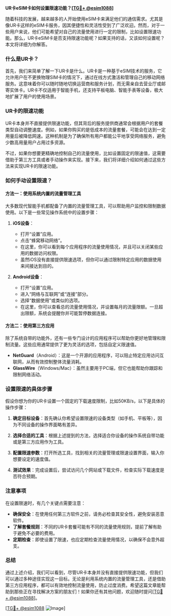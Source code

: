 **UR卡eSIM卡如何设置限速功能？[[TG💪+ @esim1088](https://t.me/s/esim1088)]**

随着科技的发展，越来越多的人开始使用eSIM卡来满足他们的通信需求。尤其是像UR卡这样的eSIM卡服务，因其便捷性和灵活性受到了广泛欢迎。然而，对于一些用户来说，他们可能希望对自己的流量使用进行一定的限制，比如设置限速功能。那么，UR卡eSIM卡是否支持限速功能呢？如果支持的话，又该如何设置呢？本文将详细为你解答。

### 什么是UR卡？

首先，我们来简单了解一下UR卡是什么。UR卡是一种基于eSIM技术的服务，它允许用户在不更换物理SIM卡的情况下，通过在线方式激活和管理自己的移动网络服务。这意味着你可以随时随地切换运营商和服务计划，而无需亲自去营业厅或邮寄实体卡。UR卡不仅适用于智能手机，还支持平板电脑、智能手表等设备，极大地扩展了用户的使用场景。

### UR卡的限速功能

UR卡本身并不直接提供限速功能，但其背后的服务提供商通常会根据用户的套餐类型自动调整速度。例如，如果你购买的是低成本的流量套餐，可能会在达到一定用量后被降低网速。这种机制是为了确保所有用户都能公平地享受网络服务，避免少数高用量用户占用过多资源。

不过，如果你想要更精确地控制自己的流量使用，比如设置固定的限速值，这需要借助于第三方工具或者手动操作来实现。接下来，我们将详细介绍如何通过这些方法来实现UR卡的限速功能。

### 如何手动设置限速？

#### 方法一：使用系统内置的流量管理工具

大多数现代智能手机都配备了内置的流量管理工具，可以帮助用户监控和限制数据使用。以下是一些常见操作系统中的设置步骤：

1. **iOS设备**：
   - 打开“设置”应用。
   - 点击“蜂窝移动网络”。
   - 在这里，你可以看到每个应用程序的流量使用情况，并且可以关闭某些应用的数据访问权限。
   - 虽然iOS没有直接提供限速选项，但你可以通过限制特定应用的数据使用来间接达到目的。

2. **Android设备**：
   - 打开“设置”应用。
   - 进入“网络与互联网”或“连接”部分。
   - 选择“数据使用”或类似的选项。
   - 在这里，你可以查看总的流量使用情况，并设置每月的流量限额。一旦超出限额，系统会提醒你并可能暂停数据连接。

#### 方法二：使用第三方应用

除了系统自带的功能外，还有一些专门设计的应用程序可以帮助你更好地管理和限制流量。这些应用通常提供了更为灵活的选项，包括自定义限速值。

- **NetGuard**（Android）：这是一个开源的应用程序，可以阻止特定应用访问互联网，从而有效控制整体流量消耗。
- **GlassWire**（Windows/Mac）：虽然主要用于PC端，但它也能帮助你跟踪和限制网络活动。

### 设置限速的具体步骤

假设你想为你的UR卡设置一个固定的下载速度限制，比如50KB/s，以下是具体的操作步骤：

1. **确定目标设备**：首先确认你希望设置限速的设备类型（如手机、平板等），因为不同设备的操作界面略有差异。
   
2. **选择合适的工具**：根据上述提到的方法，选择适合你设备的操作系统自带功能或是第三方应用作为工具。

3. **配置限速参数**：打开所选工具，找到相关的流量管理或限速设置界面，输入你想要设定的速度值。

4. **测试效果**：完成设置后，尝试访问几个网站或下载文件，检查实际下载速度是否符合预期。

### 注意事项

在设置限速时，有几个关键点需要注意：

- **确保安全**：在使用任何第三方软件之前，请务必检查其安全性，避免安装恶意软件。
- **了解套餐规则**：不同的UR卡套餐可能有不同的流量使用规则，提前了解有助于避免不必要的费用。
- **定期检查**：即使设置了限速，也应定期检查流量使用情况，以确保不会意外超支。

### 总结

通过上述介绍，我们可以看到，尽管UR卡本身并没有直接提供限速功能，但我们可以通过多种途径实现这一目标。无论是利用系统内置的流量管理工具，还是借助第三方应用程序，都可以有效地控制流量使用，防止过度消费。希望这篇文章能帮助到那些正在寻找解决方案的朋友们！如果你还有其他问题，欢迎随时提问[[TG💪+ @esim1088](https://t.me/s/esim1088)]。

[[TG💪+ @esim1088](https://t.me/s/esim1088) ![Image](https://i.postimg.cc/4NQfJmqS/Snipaste-2025-05-13-00-14-12.png)]